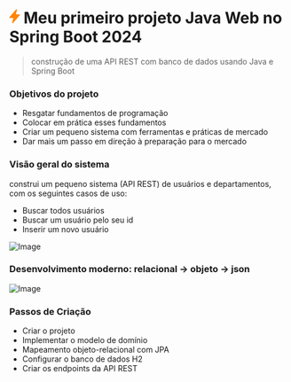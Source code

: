 # ![DevSuperior logo](https://raw.githubusercontent.com/devsuperior/bds-assets/main/ds/devsuperior-logo-small.png) Meu primeiro projeto Java Web no Spring Boot 2024
>  construção de uma API REST com banco de dados usando Java e Spring Boot 


### Objetivos do projeto

- Resgatar fundamentos de programação
- Colocar em prática esses fundamentos
- Criar um pequeno sistema com ferramentas e práticas de mercado
- Dar mais um passo em direção à preparação para o mercado

### Visão geral do sistema

construi um pequeno sistema (API REST) de usuários e departamentos, com os seguintes casos de uso:

- Buscar todos usuários
- Buscar um usuário pelo seu id
- Inserir um novo usuário

![Image](https://raw.githubusercontent.com/devsuperior/java-web-spring-2022/main/img/dominio.png "Modelo conceitual")

### Desenvolvimento moderno: relacional -> objeto -> json

![Image](https://raw.githubusercontent.com/devsuperior/java-web-spring-2022/main/img/objetos.png "Objetos")

### Passos de Criação

- Criar o projeto
- Implementar o modelo de domínio
- Mapeamento objeto-relacional com JPA
- Configurar o banco de dados H2
- Criar os endpoints da API REST

